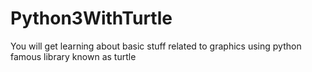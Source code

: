 # Python3WithTurtle
You will get learning about basic stuff related to graphics using python famous library known as turtle
